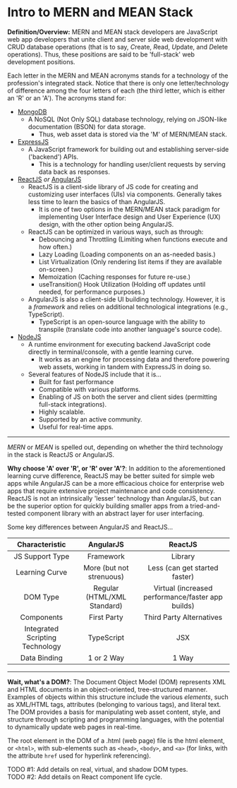 # Intro to MERN and MEAN Stack

**Definition/Overview:** MERN and MEAN stack developers are JavaScript web app developers that unite client and server side web development with CRUD database operations (that is to say, *C*reate, *R*ead, *U*pdate, and *D*elete operations). Thus, these positions are said to be 'full-stack' web development positions.
  
Each letter in the MERN and MEAN acronyms stands for a technology of the profession's integrated stack. Notice that there is only one letter/technology of difference among the four letters of each (the third letter, which is either an 'R' or an 'A'). The acronyms stand for:

* [MongoDB](https://www.mongodb.com/)
  - A NoSQL (Not Only SQL) database technology, relying on JSON-like documentation (BSON) for data storage.
    + Thus, web asset data is stored via the 'M' of MERN/MEAN stack.  
* [ExpressJS](https://expressjs.com/)
  - A JavaScript framework for building out and establishing server-side ('backend') APIs.
    + This is a technology for handling user/client requests by serving data back as responses.
* [ReactJS](https://react.dev/) *or* [AngularJS](https://angularjs.org/)
  - ReactJS is a client-side library of JS code for creating and customizing user interfaces (UIs) via components. Generally takes less time to learn the basics of than AngularJS.
    + It is one of two options in the MERN/MEAN stack paradigm for implementing User Interface design and User Experience (UX) design, with the other option being AngularJS.
  - ReactJS can be optimized in various ways, such as through:
    + Debouncing and Throttling (Limiting when functions execute and how often.)
    + Lazy Loading (Loading components on an as-needed basis.)
    + List Virtualization (Only rendering list items if they are available on-screen.)
    + Memoization (Caching responses for future re-use.)
    + useTransition() Hook Utilization (Holding off updates until needed, for performance purposes.)
  - AngularJS is also a client-side UI building technology. However, it is a *framework* and relies on additional technological integrations (e.g., TypeScript).
    + TypeScript is an open-source language with the ability to transpile (translate code into another language's source code).
* [NodeJS](https://nodejs.org/en)
  - A runtime environment for executing backend JavaScript code directly in terminal/console, with a gentle learning curve.
    + It works as an engine for processing data and therefore powering web assets, working in tandem with ExpressJS in doing so.
  - Several features of NodeJS include that it is...
    + Built for fast performance
    + Compatible with various platforms.
    + Enabling of JS on both the server and client sides (permitting full-stack integrations).
    + Highly scalable.
    + Supported by an active community.
    + Useful for real-time apps.  

<hr />  

*MERN* or *MEAN* is spelled out, depending on whether the third technology in the stack is ReactJS or AngularJS. 

**Why choose 'A' over 'R', or 'R' over 'A'?**: In addition to the aforementioned learning curve difference, ReactJS may be better suited for simple web apps while AngularJS can be a more efficacious choice for enterprise web apps that require extensive project maintenance and code consistency. ReactJS is not an intrinsically 'lesser' technology than AngularJS, but can be the superior option for quickly building smaller apps from a tried-and-tested component library with an abstract layer for user interfacing.

Some key differences between AngularJS and ReactJS...  
  
| Characteristic | AngularJS | ReactJS |
| :----: | :----: | :----: |
| JS Support Type | Framework | Library  |
| Learning Curve | More (but not strenuous) | Less (can get started faster) |
| DOM Type | Regular (HTML/XML Standard) | Virtual (increased performance/faster app builds) |
| Components | First Party | Third Party Alternatives |
| Integrated Scripting Technology | TypeScript | JSX |
| Data Binding | 1 or 2 Way | 1 Way |  
  
<hr />  

**Wait, what's a DOM?**: The Document Object Model (DOM) represents XML and HTML documents in an object-oriented, tree-structured manner. Examples of objects within this structure include the various *elements*, such as XML/HTML tags, attributes (belonging to various tags), and literal text. The DOM provides a basis for manipulating web asset content, style, and structure through scripting and programming languages, with the potential to dynamically update web pages in real-time.

The root element in the DOM of a .html (web page) file is the html element, or `<html>`, with sub-elements such as `<head>`, `<body>`, and `<a>` (for links, with the attribute `href` used for hyperlink referencing).
  
TODO #1: Add details on real, virtual, and shadow DOM types.  
TODO #2: Add details on React component life cycle.
